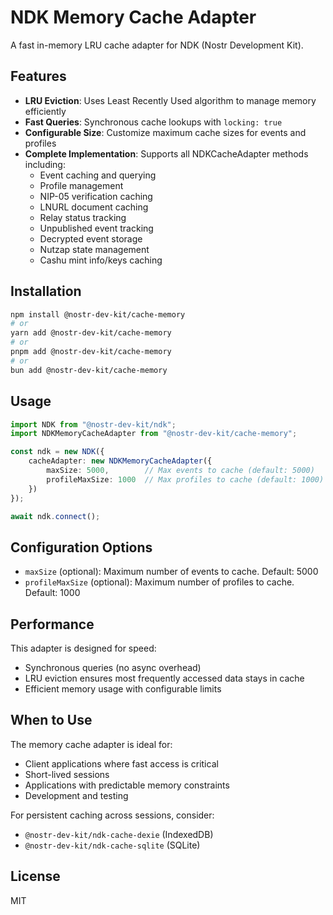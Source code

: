# NDK Memory Cache Adapter

A fast in-memory LRU cache adapter for NDK (Nostr Development Kit).

## Features

- **LRU Eviction**: Uses Least Recently Used algorithm to manage memory efficiently
- **Fast Queries**: Synchronous cache lookups with `locking: true`
- **Configurable Size**: Customize maximum cache sizes for events and profiles
- **Complete Implementation**: Supports all NDKCacheAdapter methods including:
  - Event caching and querying
  - Profile management
  - NIP-05 verification caching
  - LNURL document caching
  - Relay status tracking
  - Unpublished event tracking
  - Decrypted event storage
  - Nutzap state management
  - Cashu mint info/keys caching

## Installation

```bash
npm install @nostr-dev-kit/cache-memory
# or
yarn add @nostr-dev-kit/cache-memory
# or
pnpm add @nostr-dev-kit/cache-memory
# or
bun add @nostr-dev-kit/cache-memory
```

## Usage

```typescript
import NDK from "@nostr-dev-kit/ndk";
import NDKMemoryCacheAdapter from "@nostr-dev-kit/cache-memory";

const ndk = new NDK({
    cacheAdapter: new NDKMemoryCacheAdapter({
        maxSize: 5000,        // Max events to cache (default: 5000)
        profileMaxSize: 1000  // Max profiles to cache (default: 1000)
    })
});

await ndk.connect();
```

## Configuration Options

- `maxSize` (optional): Maximum number of events to cache. Default: 5000
- `profileMaxSize` (optional): Maximum number of profiles to cache. Default: 1000

## Performance

This adapter is designed for speed:
- Synchronous queries (no async overhead)
- LRU eviction ensures most frequently accessed data stays in cache
- Efficient memory usage with configurable limits

## When to Use

The memory cache adapter is ideal for:
- Client applications where fast access is critical
- Short-lived sessions
- Applications with predictable memory constraints
- Development and testing

For persistent caching across sessions, consider:
- `@nostr-dev-kit/ndk-cache-dexie` (IndexedDB)
- `@nostr-dev-kit/ndk-cache-sqlite` (SQLite)

## License

MIT
